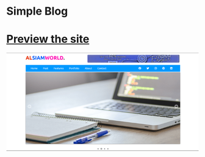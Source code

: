 # Simple Blog

# [Preview the site](https://alsiam.github.io/web-projects/simple-blog)

![image info](../assets/images/simple-blog.png)